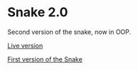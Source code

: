 # Snake 2.0

Second version of the snake, now in OOP.

<a href="https://fairlytales.github.io/Snake-OOP">Live version</a>
 
<a href="https://github.com/FairlyTales/Snake">First version of the Snake</a>
